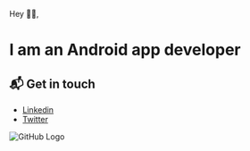 
Hey 👋🏻,

# I am an Android app developer

## 📬 Get in touch

- [Linkedin](http://linkedin.com/in//kunalgharate)
- [Twitter](http://twitter.com/kunalgharate)

![GitHub Logo]([https://i.ibb.co/vjWxhbn/android.png](https://camo.githubusercontent.com/5c2f018c97821b8046599523e5a2ce74fc49fa74b1757c019d27e3c81ace767a/68747470733a2f2f692e6962622e636f2f766a577868626e2f616e64726f69642e706e67))
